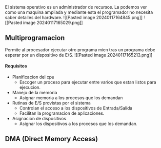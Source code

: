 El sistema operativo es un administrador de recursos. La podemos ver como una maquina ampliada y mediante esta el programador no necesita saber detalles del hardware.
![[Pasted image 20240117164845.png]]
![[Pasted image 20240117165029.png]]
## Multiprogramacion
Permite al procesador ejecutar otro programa mien  tras un programa debe esperar por un dispositivo de E/S.
![[Pasted image 20240117165213.png]]
#### Requisitos
- Planificacion del cpu
	- Escoger un proceso para ejecutar entre varios que estan listos para ejecucion.
- Manejo de la memoria
	- Asignar memoria a los procesos que los demandan
- Rutinas de E/S provistas por el sistema
	- Controlan el acceso a los dispositivos de Entrada/Salida
	- Facilitan la programacion de aplicaciones.
- Asignacion de dispositivos
	- Asignar los dispositivos a los procesos que los demandan.




## DMA (Direct Memory Access)